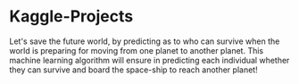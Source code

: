 # Kaggle-Projects
Let's save the future world, by predicting as to who can survive when the world is preparing for moving from one planet to another planet. This machine learning algorithm will ensure in predicting each individual whether they can survive and board the space-ship to reach another planet!
